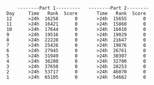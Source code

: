         --------Part 1---------   --------Part 2--------
    Day     Time   Rank  Score       Time   Rank  Score
    12      >24h  16258      0       >24h  15655      0
    11      >24h  16421      0       >24h  15860      0
    10      >24h  17644      0       >24h  16010      0
    9       >24h  19516      0       >24h  19029      0
    8       >24h  22228      0       >24h  21647      0
    7       >24h  25426      0       >24h  19876      0
    6       >24h  27945      0       >24h  26761      0
    5       >24h  31949      0       >24h  30307      0
    4       >24h  36280      0       >24h  32700      0
    3       >24h  37650      0       >24h  28253      0
    2       >24h  53717      0       >24h  46070      0
    1       >24h  65105      0       >24h  54662      0
